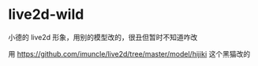 # live2d-wild
小德的 live2d 形象，用别的模型改的，很丑但暂时不知道咋改

用 https://github.com/imuncle/live2d/tree/master/model/hijiki 这个黑猫改的
